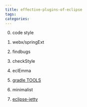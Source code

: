 ```yaml
---
title: effective-plugins-of-eclipse
tags:
categories:
---
```


0. code style

1. webx/springExt

2. findbugs
3. checkStyle
4. eclEmma 

5. [gradle TOOLS](http://dist.springsource.com/release/TOOLS/gradle)
6. minimalist 

7. [eclipse-jetty](http://eclipse-jetty.github.io/update/)
